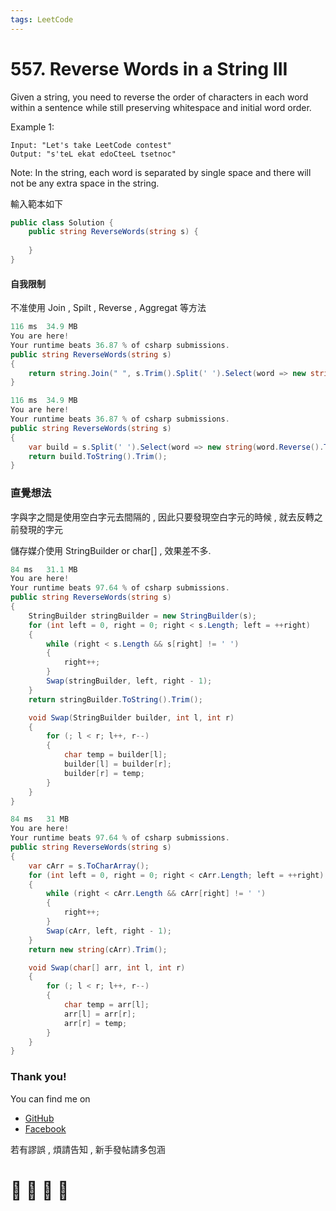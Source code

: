 ```yaml
---
tags: LeetCode
---
```


# 557. Reverse Words in a String III
Given a string, you need to reverse the order of characters in each word within a sentence while still preserving whitespace and initial word order.

Example 1:    
```
Input: "Let's take LeetCode contest" 
Output: "s'teL ekat edoCteeL tsetnoc"
```

Note: In the string, each word is separated by single space and there will not be any extra space in the string.


輸入範本如下
```C#
public class Solution {
    public string ReverseWords(string s) {
        
    }
}
```

#### 自我限制
不准使用 Join , Spilt , Reverse , Aggregat 等方法
```C#
116 ms	34.9 MB
You are here!
Your runtime beats 36.87 % of csharp submissions.
public string ReverseWords(string s)
{
    return string.Join(" ", s.Trim().Split(' ').Select(word => new string(word.Reverse().ToArray())));
}
```
```C#
116 ms	34.9 MB
You are here!
Your runtime beats 36.87 % of csharp submissions.
public string ReverseWords(string s)
{
    var build = s.Split(' ').Select(word => new string(word.Reverse().ToArray())).Aggregate(new StringBuilder(), (builder, word) => builder.Append(word + " "));
    return build.ToString().Trim();
}
```





### 直覺想法
字與字之間是使用空白字元去間隔的 , 因此只要發現空白字元的時候 , 就去反轉之前發現的字元

儲存媒介使用 StringBuilder or char[] , 效果差不多.

```C#
84 ms	31.1 MB
You are here!
Your runtime beats 97.64 % of csharp submissions.
public string ReverseWords(string s)
{
    StringBuilder stringBuilder = new StringBuilder(s);
    for (int left = 0, right = 0; right < s.Length; left = ++right)
    {
        while (right < s.Length && s[right] != ' ')
        {
            right++;
        }
        Swap(stringBuilder, left, right - 1);
    }
    return stringBuilder.ToString().Trim();

    void Swap(StringBuilder builder, int l, int r)
    {
        for (; l < r; l++, r--)
        {
            char temp = builder[l];
            builder[l] = builder[r];
            builder[r] = temp;
        }
    }
}
```

```C#
84 ms	31 MB
You are here!
Your runtime beats 97.64 % of csharp submissions.
public string ReverseWords(string s)
{
    var cArr = s.ToCharArray();
    for (int left = 0, right = 0; right < cArr.Length; left = ++right)
    {
        while (right < cArr.Length && cArr[right] != ' ')
        {
            right++;
        }
        Swap(cArr, left, right - 1);
    }
    return new string(cArr).Trim();

    void Swap(char[] arr, int l, int r)
    {
        for (; l < r; l++, r--)
        {
            char temp = arr[l];
            arr[l] = arr[r];
            arr[r] = temp;
        }
    }
}
```









### Thank you! 

You can find me on

- [GitHub](https://github.com/s0920832252)
- [Facebook](https://www.facebook.com/fourtune.chen)

若有謬誤 , 煩請告知 , 新手發帖請多包涵

# :100: :muscle: :tada: :sheep: 
